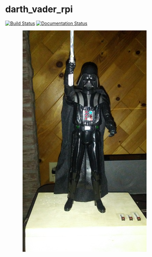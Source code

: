 # darth_vader_rpi
[![Build Status](https://travis-ci.org/raul23/Darth-Vader-RPi.svg?branch=master)](https://travis-ci.org/raul23/Darth-Vader-RPi)
[![Documentation Status](https://readthedocs.org/projects/darth-vader-rpi/badge/?version=latest)](https://darth-vader-rpi.readthedocs.io/en/latest/?badge=latest)

<p align="center"><img src="https://github.com/raul23/images/blob/master/Darth-Vader-RPi/darth_vader_01.jpg" width="394" height="700"/></p>
